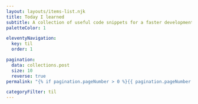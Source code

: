 ```yaml
---
layout: layouts/items-list.njk
title: Today I learned
subtitle: A collection of useful code snippets for a faster development.<br>Reading time &lt; 5 mins
paletteColor: 1

eleventyNavigation:
  key: til
  order: 1

pagination:
  data: collections.post
  size: 10
  reverse: true
permalink: "{% if pagination.pageNumber > 0 %}{{ pagination.pageNumber }}/{% endif %}/"

categoryFilter: til
---
```

